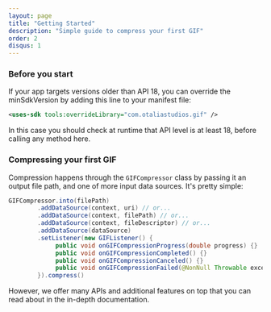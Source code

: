```yaml
---
layout: page
title: "Getting Started"
description: "Simple guide to compress your first GIF"
order: 2
disqus: 1
---
```


### Before you start

If your app targets versions older than API 18, you can override the minSdkVersion by
adding this line to your manifest file:

```xml
<uses-sdk tools:overrideLibrary="com.otaliastudios.gif" />
```

In this case you should check at runtime that API level is at least 18, before
calling any method here.

### Compressing your first GIF

Compression happens through the `GIFCompressor` class by passing it an output file path,
and one of more input data sources. It's pretty simple:

```java
GIFCompressor.into(filePath)
        .addDataSource(context, uri) // or...
        .addDataSource(context, filePath) // or...
        .addDataSource(context, fileDescriptor) // or...
        .addDataSource(dataSource)
        .setListener(new GIFListener() {
             public void onGIFCompressionProgress(double progress) {}
             public void onGIFCompressionCompleted() {}
             public void onGIFCompressionCanceled() {}
             public void onGIFCompressionFailed(@NonNull Throwable exception) {}
        }).compress()
```

However, we offer many APIs and additional features on top that you can read about in the
in-depth documentation.

